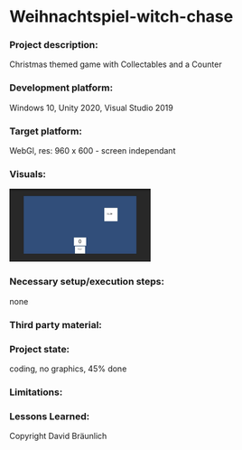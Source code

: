 # Weihnachtspiel-witch-chase

### Project description: 
Christmas themed game with Collectables and a Counter

### Development platform: 
Windows 10, Unity 2020, Visual Studio 2019

### Target platform: 
WebGl, res: 960 x 600 - screen independant

### Visuals: 
<div>
<img src="./Screenshots/game_screenshot.JPG" width="250">
</div>

### Necessary setup/execution steps: 
none
### Third party material: 

### Project state: 
coding, no graphics, 45% done

### Limitations: 

### Lessons Learned: 

Copyright David Bräunlich
